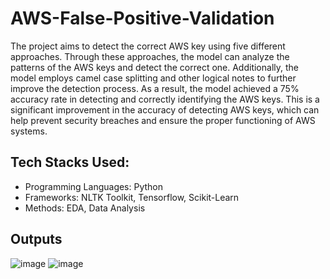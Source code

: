 # AWS-False-Positive-Validation
The project aims to detect the correct AWS key using five different approaches. Through these approaches, the model can analyze the patterns of the AWS keys and detect the correct one. Additionally, the model employs camel case splitting and other logical notes to further improve the detection process. As a result, the model achieved a 75% accuracy rate in detecting and correctly identifying the AWS keys. This is a significant improvement in the accuracy of detecting AWS keys, which can help prevent security breaches and ensure the proper functioning of AWS systems.

## Tech Stacks Used:
- Programming Languages: Python
- Frameworks: NLTK Toolkit, Tensorflow, Scikit-Learn
- Methods: EDA, Data Analysis

## Outputs
![image](https://user-images.githubusercontent.com/83855692/171789427-70bd994e-3bf1-428d-b3a2-f31f159bce35.png)
![image](https://user-images.githubusercontent.com/83855692/171789475-2f2d7c7b-b4a0-497f-8e34-3b3de049568b.png)




